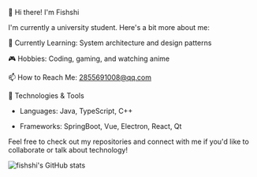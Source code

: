 👋 Hi there! I'm Fishshi

I'm currently a university student. Here's a bit more about me:

🌱 Currently Learning: System architecture and design patterns

🎮 Hobbies: Coding, gaming, and watching anime

📫 How to Reach Me: 2855691008@qq.com

🔧 Technologies & Tools

- Languages: Java, TypeScript, C++

- Frameworks: SpringBoot, Vue, Electron, React, Qt

Feel free to check out my repositories and connect with me if you'd like to collaborate or talk about technology!

![fishshi's GitHub stats](https://github-readme-stats.vercel.app/api?username=fishshi&show_icons=true&theme=transparent)
